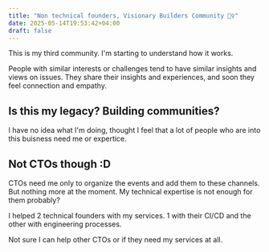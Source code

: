 ```yaml
---
title: "Non technical founders, Visionary Builders Community 👯‍♀️"
date: 2025-05-14T19:53:42+04:00
draft: false
---
```

This is my third community. I'm starting to understand how it works.

People with similar interests or challenges tend to have similar insights and views on issues. They share their insights and experiences, and soon they feel connection and empathy.

## Is this my legacy? Building communities?
I have no idea what I'm doing, thought I feel that a lot of people who are into this buisness need me or expertice.

## Not CTOs though :D
CTOs need me only to organize the events and add them to these channels. But nothing more at the moment. My technical expertise is not enough for them probably?

I helped 2 technical founders with my services. 1 with their CI/CD and the other with engineering processes.

Not sure I can help other CTOs or if they need my services at all.